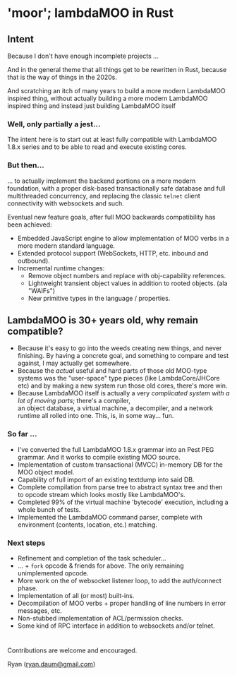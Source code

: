 # 'moor'; lambdaMOO in Rust

## Intent
Because I don't have enough incomplete projects ...

And in the general theme that all things get to be rewritten in Rust, because that is the way of things in the 2020s.

And scratching an itch of many years to build a more modern LambdaMOO inspired thing, without actually building a more
modern LambdaMOO inspired thing and instead just building LambdaMOO itself

### Well, only partially a jest...

The intent here is to start out at least fully compatible with LambdaMOO 1.8.x series and to be able to read and
execute existing cores. 

### But then...

... to actually implement the backend portions on a more modern foundation, with a proper disk-based 
transactionally safe database and full multithreaded concurrency, and replacing the classic `telnet` 
client connectivity with websockets and such.

Eventual new feature goals, after full MOO backwards compatibility has been achieved:

* Embedded JavaScript engine to allow implementation of MOO verbs in a more modern standard language.
* Extended protocol support (WebSockets, HTTP, etc. inbound and outbound).
* Incremental runtime changes:
  * Remove object numbers and replace with obj-capability references.
  * Lightweight transient object values in addition to rooted objects. (ala "WAIFs")
  * New primitive types in the language / properties.
   
## LambdaMOO is 30+ years old, why remain compatible?

* Because it's easy to go into the weeds creating new things, and never finishing. By having a concrete goal, and something
  to compare and test against, I may actually get somewhere.
* Because the *actual* useful and hard parts of those old MOO-type systems was the "user-space" type pieces (like
  LambdaCore/JHCore etc) and by making a new system run those old cores, there's more win.
* Because LambdaMOO itself is actually a very *complicated system with a lot of moving parts*; there's a compiler,  
  an object database, a virtual machine, a decompiler, and a network runtime all rolled into one. This, is, in some
  way... fun.

### So far ...

   * I've converted the full LambdaMOO 1.8.x grammar into an Pest PEG grammar. And it works to compile existing MOO
     source. 
   * Implementation of custom transactional (MVCC) in-memory DB for the MOO object model. 
   * Capability of full import of an existing textdump into said DB.
   * Complete compilation from parse tree to abstract syntax tree and then to opcode stream which looks mostly like LambdaMOO's.
   * Completed 99% of the virtual machine 'bytecode' execution, including a whole bunch of tests. 
   * Implemented the LambdaMOO command parser, complete with environment (contents, location, etc.) matching.

### Next steps

   * Refinement and completion of the task scheduler...
   * ... + `fork` opcode & friends for above. The only remaining unimplemented opcode.
   * More work on the of websocket listener loop, to add the auth/connect phase.
   * Implementation of all (or most) built-ins.
   * Decompilation of MOO verbs + proper handling of line numbers in error messages, etc.
   * Non-stubbed implementation of ACL/permission checks. 
   * Some kind of RPC interface in addition to websockets and/or telnet.

#
Contributions are welcome and encouraged. 

Ryan (ryan.daum@gmail.com)

